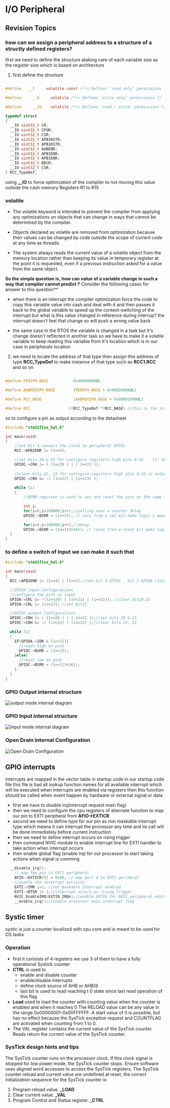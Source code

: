 # I/O Peripheral

## Revision Topics

### **how can we assign a peripheral address to a structure of a structly defined registers?**

first we need to define the structure ataking care of each variable size as the register size which is based on architecture

1. first define the structure

```C

#define   __I     volatile const /*!< Defines 'read only' permissions */

#define     __O     volatile /*!< Defines 'write only' permissions */

#define     __IO    volatile /*!< Defines 'read / write' permissions */

typedef struct
{
  __IO uint32_t CR;
  __IO uint32_t CFGR;
  __IO uint32_t CIR;
  __IO uint32_t APB2RSTR;
  __IO uint32_t APB1RSTR;
  __IO uint32_t AHBENR;
  __IO uint32_t APB2ENR;
  __IO uint32_t APB1ENR;
  __IO uint32_t BDCR;
  __IO uint32_t CSR;
} RCC_TypeDef;
```

using **__IO** to force optimization of the compiler to not moving this value outside the cash memory Registers R1 to R15

### volatile

- The volatile keyword is intended to prevent the compiler from applying any optimizations on objects that can change in ways that cannot be determined by the compiler.

- Objects declared as volatile are removed from optimization because their values can be changed by code outside the scope of current code at any time as threads.

- The system always reads the current value of a volatile object from the memory location rather than keeping its value in temporary register at the point it is requested, even if a previous instruction asked for a value from the same object.

**So the simple question is, how can value of a variable change in such a way that compiler cannot predict ?**
Consider the following cases for answer to this question**

- when there is an interrupt the compiler optimization force the code to copy this variable value into cash and deal with it and then passes it back to the global variable to speed up the context-switching of the interrupt but what is this value changed in reference during interrup? the interrupt doesn't feel that change so will push a wrong value back

- the same case in the RTOS the variable is changed in a task but it's change doesn't reflected in another task so we have to make it a volatile variable to keep reading this variable from it's location which is in our case in peripherals location

2. we need to locate the address of that type then assign this address of type **RCC_TypeDef** to make instance of that type such as **RCC1**,**RCC** and so on

```c

#define PERIPH_BASE           0x40000000UL

#define AHBPERIPH_BASE        (PERIPH_BASE + 0x00020000UL)

#define RCC_BASE              (AHBPERIPH_BASE + 0x00001000UL)

#define RCC                 ((RCC_TypeDef *)RCC_BASE) //this is the instace we will use next we can define as many as we want but with proper offset from RCC_BASE address

```

so to configure a pin as output according to the datasheet

```C
#include "stm32f1xx_hal.h"

int main(void)
{
    //set bit 4 connect the clock to peripheral GPIOC
    RCC->APB2ENR |= (1<<4);

    //set bits 20 & 21 for configure registers high pins 8-16    11: Output mode, max speed 50 MHz.
    GPIOC->CRH |= ( (1<<20 ) | ( 1<<21 )); 
    
    //clear bits 22, 23 for configure registers high pins 8-16 in output mode 00: General purpose output push-pull
    GPIOC->CRH &= ~( (1<<22) | (1<<23) );

    while (1)
    {
        //BSRR register is used to set and reset the pins at the same time from one register

        int i;
        for(i=0;i<100000;i++);//polling over a counter delay
        GPIOC->BSRR = (1<<13); // sets from a set bit make logic 1 means led off

        for(i=0;i<100000;i++);//delay
        GPIOC->BSRR = (1<<(13+16)); // reset from a reset bit make logic 0 means led on
  }
}
```

### to define a switch of Input we can make it such that

```C
#include "stm32f1xx_hal.h"

int main(void)
{
  RCC->APB2ENR |= (1<<4) | (1<<2);//set bit 4 GPIOC , bit 2 GPIOA clock

  //GPIOA input Configurations
  //configure the pin5 as input
  GPIOA->CRL &= ~((1<<20) | (1<<21) | (1<<22)); //clear bit20,21
  GPIOA->CRL |= (1<<23); //set bit23

  //GPIOC output Configurations
  GPIOC->CRH |= ( (1<<20 ) | ( 1<<21 ));//set bits 20 & 21
  GPIOC->CRH &= ~( (1<<22) | (1<<23) );//clear bits 22, 23

  while (1)
  {
    if(GPIOA->IDR & (1<<5)){
      //reads high on pin5
      GPIOC->BSRR = (1<<13);
    }else{
      //reads low on pin5
      GPIOC->BSRR = (1<<(13+16));
    }
  }
}
```

### GPIO Output internal structure

![output mode internal diagram](OUTPUT_MODE.png)

### GPIO Input internal structure

![Input mode internal diagram](INPUT_MODE.png)

### Open Drain internal Configuration

![Open Drain Configuration](OPEN_DRAIN.png)

## GPIO interrupts

interrupts are mapped in the vector table in startup code in our startup code file this file is had all lookup function names for all available interrupt which will be executed when interrupts are enabled via registers then this function should be called when event happen by hardware or external signal or data

- first we have to disable irq(interrupt request main flag)
- then we need to configure the cpu registers of alternate function to map our pin to EXTI peripheral from **AFIO->EXTICR**
- second we need to define type for our pin as non maskable interrupt type which means it can interrupt the processor any time and its call will be done immediately before current instruction
- then we need to define interrupt occurs on rising trigger
- then command NVIC module to enable interrupt line for EXTI handler to take action when interrupt occurs
- then enable global flag (enable irq) for our processor to start taking actions when signal is comming

```C
  __disable_irq();
    // map the pin to EXTI peripheral
    AFIO->EXTICR[0] = 0x00; // map port A to EXTI periheral
    //enable the interrupt activity
    EXTI->IMR |=1; //not maskable interrupt enabled
    EXTI->RTSR |= 1;//interrupt occurs on rising trigger
    NVIC_EnableIRQ(EXTI0_IRQn);//enable EXTI0 for NVIC peripheral which connects interrupt signal from exti peripheral
    __enable_irq();//enable processor main interrupt flag
```

## Systic timer

systic is just a counter localized with cpu core and is meant to be used for OS tasks

### Operation

- first it consists of 4 registers we use 3 of them to have a fully operational Systick counter
- **CTRL** is used to
  - enable and disable counter
  - enable/disable interrupts
  - define clock source of AHB or AHB/8
  - last bit is used to read reaching t 0 state since last read operation of this flag
- **Load** used to load the counter with counting value when the
counter is enabled and when it reaches 0 The RELOAD value can be any value in the range 0x00000001-0x00FFFFFF. A start value of 0 is possible, but has no effect because the SysTick exception request and COUNTFLAG are activated when counting from 1 to 0.
- The VAL register contains the current value of the SysTick counter.
Reads return the current value of the SysTick counter.

### **SysTick design hints and tips**  

The SysTick counter runs on the processor clock. If this clock signal is stopped for low
power mode, the SysTick counter stops.
Ensure software uses aligned word accesses to access the SysTick registers.
The SysTick counter reload and current value are undefined at reset, the correct
initialization sequence for the SysTick counter is:

1. Program reload value. **_LOAD**
2. Clear current value. **_VAL**
3. Program Control and Status register. **_CTRL**
